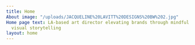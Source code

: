 ```yaml
---
title: Home
About image: "/uploads/JACQUELINE%20LAVITT%20DESIGNS%20BW%202.jpg"
Home page text: LA-based art director elevating brands through mindful and impactful
  visual storytelling
layout: home
---
```



